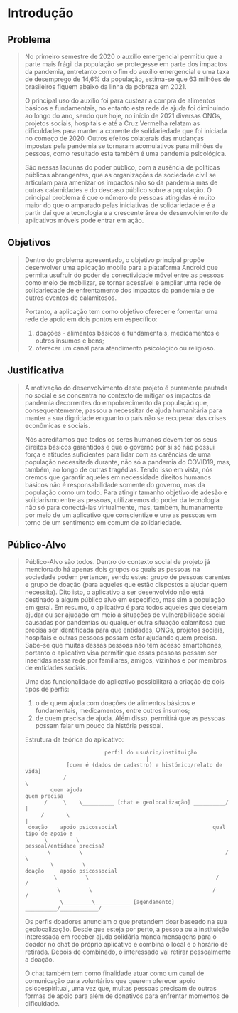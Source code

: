 # Introdução

## Problema
> No primeiro semestre de 2020 o auxílio emergencial permitiu que a parte mais frágil da população se protegesse em parte dos impactos da pandemia, 
> entretanto com o fim do auxílio emergencial e uma taxa de desemprego de 14,6% da população, estima-se que 63 milhões de brasileiros fiquem abaixo 
> da linha da pobreza em 2021. 
>  
> O principal uso do auxílio foi para custear a compra de alimentos básicos e fundamentais, no entanto esta rede de ajuda foi diminuindo ao 
> longo do ano, sendo que hoje, no início de 2021 diversas ONGs, projetos sociais, hospitais e até a Cruz Vermelha relatam as dificuldades para 
> manter a corrente de solidariedade que foi iniciada no começo de 2020. Outros efeitos colaterais das mudanças impostas pela pandemia se tornaram 
> acomulativos para milhões de pessoas, como resultado esta também é uma pandemia psicológica.
>
> São nessas lacunas do poder público, com a ausência de políticas públicas abrangentes, que as organizações da sociedade civil se articulam para 
> amenizar os impactos não só da pandemia mas de outras calamidades e do descaso público sobre a população. O principal problema é que o número de 
> pessoas atingidas é muito maior do que o amparado pelas iniciativas de solidariedade e é a partir daí que a tecnologia e a crescente área de 
> desenvolvimento de aplicativos móveis pode entrar em ação.

## Objetivos

> Dentro do problema apresentado, o objetivo principal propõe desenvolver uma aplicação mobile para a plataforma Android que permita usufruir do 
> poder de conectividade móvel entre as pessoas como meio de mobilizar, se tornar acessível e ampliar uma rede de solidariedade de enfrentamento dos 
> impactos da pandemia e de outros eventos de calamitosos.
> 
> Portanto, a aplicação tem como objetivo oferecer e fomentar uma rede de apoio em dois pontos em específico: 
> 1) doações - alimentos básicos e fundamentais, medicamentos e outros insumos e bens; 
> 2) oferecer um canal para atendimento psicológico ou religioso.

## Justificativa

> A motivação do desenvolvimento deste projeto é puramente pautada no social e se concentra no contexto de mitigar os impactos da pandemia decorrentes 
> do empobrecimento da população que, consequentemente, passou a necessitar de ajuda humanitária para manter a sua dignidade enquanto o país não se 
> recuperar das crises econômicas e sociais.
> 
> Nós acreditamos que todos os seres humanos devem ter os seus direitos básicos garantidos e que o governo por si só não possui força e atitudes 
> suficientes para lidar com as carências de uma população necessitada durante, não só a pandemia do COVID19, mas, também, ao longo de outras tragédias. 
> Tendo isso em vista, nós cremos que garantir aqueles em necessidade direitos humanos básicos não é responsabilidade somente do governo, mas da 
> população como um todo. Para atingir tamanho objetivo de adesão e solidarismo entre as pessoas, utilizaremos do poder da tecnologia não só para 
> conectá-las virtualmente, mas, também, humanamente por meio de um aplicativo que conscientize e une as pessoas em torno de um sentimento em comum 
> de solidariedade.

## Público-Alvo

> Público-Alvo são todos. Dentro do contexto social de projeto já mencionado há apenas dois grupos os quais as pessoas na sociedade podem pertencer, 
> sendo estes: grupo de pessoas carentes e grupo de doação (para aqueles que estão dispostos a ajudar quem necessita). Dito isto, o aplicativo a ser 
> desenvolvido não está destinado a algum público alvo em específico, mas sim a população em geral. Em resumo, o aplicativo é para todos aqueles que 
> desejam ajudar ou ser ajudado em meio a situações de vulnerabilidade social causadas por pandemias ou qualquer outra situação calamitosa que precisa 
> ser identificada para que entidades, ONGs, projetos sociais, hospitais e outras pessoas possam estar ajudando quem precisa. Sabe-se que muitas dessas 
> pessoas não têm acesso smartphones, portanto o aplicativo visa permitir que essas pessoas possam ser inseridas nessa rede por familiares, amigos, 
> vizinhos e por membros de entidades sociais.
> 
> Uma das funcionalidade do aplicativo possibilitará a criação de dois tipos de perfis: 
> 1) o de quem ajuda com doações de alimentos básicos e fundamentais, medicamentos, entre outros insumos; 
> 2) de quem precisa de ajuda.
> Além disso, permitirá que as pessoas possam falar um pouco da história pessoal.
>
> Estrutura da teórica do aplicativo:
>   
>                              perfil do usuário/instituição
>                                           |
>                  [quem é (dados de cadastro) e histórico/relato de vida]
>                 /                                                       \
>	          quem ajuda                                              quem precisa
>           /     \    \__________ [chat e geolocalização] __________/     |
>          /       \                                                       |
>      doação    apoio psicossocial                              qual tipo de apoio a
>           \         \                                       pessoal/entidade precisa?
>            \         \                                             /         \
>             \         \                                        doação     apoio psicossocial
>              \         \                                        /            /
>               \         \                                      /            /
>                \_________\___________ [agendamento] __________/____________/ 
>
> Os perfis doadores anunciam o que pretendem doar baseado na sua geolocalização. Desde que esteja por perto, a pessoa ou a instituição interessada em 
> receber ajuda solidária manda mensagens para o doador no chat do próprio aplicativo e combina o local e o horário de retirada. Depois de combinado, 
> o interessado vai retirar pessoalmente a doação. 
> 
> O chat também tem como finalidade atuar como um canal de comunicação para voluntários que querem oferecer apoio psicoespiritual, uma vez que, muitas 
> pessoas precisam de outras formas de apoio para além de donativos para enfrentar momentos de dificuldade.
